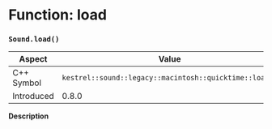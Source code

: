 
# Function: load
### `Sound.load()`

| Aspect | Value |
| --- | --- |
| C++ Symbol | `kestrel::sound::legacy::macintosh::quicktime::load()` |
| Introduced | 0.8.0 |

**Description**


